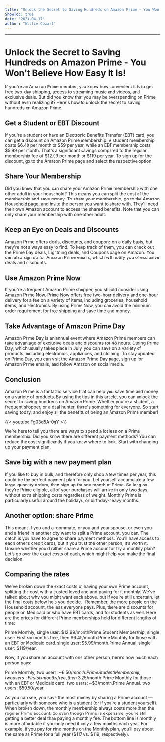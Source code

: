 ```yaml
---
title: "Unlock the Secret to Saving Hundreds on Amazon Prime - You Won't Believe How Easy It Is!"
ShowToc: true 
date: "2023-04-17"
author: "Willie Cozart"
---
```

*****
# Unlock the Secret to Saving Hundreds on Amazon Prime - You Won't Believe How Easy It Is!

If you're an Amazon Prime member, you know how convenient it is to get free two-day shipping, access to streaming music and videos, and exclusive deals. But did you know that you may be overspending on Prime without even realizing it? Here's how to unlock the secret to saving hundreds on Amazon Prime.

## Get a Student or EBT Discount

If you're a student or have an Electronic Benefits Transfer (EBT) card, you can get a discount on Amazon Prime membership. A student membership costs $6.49 per month or $59 per year, while an EBT membership costs $5.99 per month. That's a significant savings compared to the regular membership fee of $12.99 per month or $119 per year. To sign up for the discount, go to the Amazon Prime page and select the respective option.

## Share Your Membership

Did you know that you can share your Amazon Prime membership with one other adult in your household? This means you can split the cost of the membership and save money. To share your membership, go to the Amazon Household page, and invite the person you want to share with. They'll need their own Amazon account to access the shared benefits. Note that you can only share your membership with one other adult.

## Keep an Eye on Deals and Discounts

Amazon Prime offers deals, discounts, and coupons on a daily basis, but they're not always easy to find. To keep track of them, you can check out the Prime Day deals, Lightning deals, and Coupons page on Amazon. You can also sign up for Amazon Prime emails, which will notify you of exclusive deals and discounts.

## Use Amazon Prime Now

If you're a frequent Amazon Prime shopper, you should consider using Amazon Prime Now. Prime Now offers free two-hour delivery and one-hour delivery for a fee on a variety of items, including groceries, household items, and electronics. By using Prime Now, you can avoid the minimum order requirement for free shipping and save time and money.

## Take Advantage of Amazon Prime Day

Amazon Prime Day is an annual event where Amazon Prime members can take advantage of exclusive deals and discounts for 48 hours. During Prime Day, which usually takes place in July, you can save on a variety of products, including electronics, appliances, and clothing. To stay updated on Prime Day, you can visit the Amazon Prime Day page, sign up for Amazon Prime emails, and follow Amazon on social media.

## Conclusion

Amazon Prime is a fantastic service that can help you save time and money on a variety of products. By using the tips in this article, you can unlock the secret to saving hundreds on Amazon Prime. Whether you're a student, a frequent shopper, or a deal hunter, there's something for everyone. So start saving today, and enjoy all the benefits of being an Amazon Prime member!

{{< youtube Fg03d5A-0gY >}} 



We’re here to tell you there are ways to spend a lot less on a Prime membership. Did you know there are different payment methods? You can reduce the cost significantly if you know where to look. Start with changing up your payment plan.

 
## Save big with a new payment plan


If you like to buy in bulk, and therefore only shop a few times per year, this could be the perfect payment plan for you. Let yourself accumulate a few large-quantity orders, then sign up for one month of Prime. 
So long as they’re Prime eligible, all of your purchases will arrive in only two days, without extra shipping costs regardless of weight. Monthly Prime is particularly useful around the holidays, or birthday-heavy months. 

 
## Another option: share Prime


This means if you and a roommate, or you and your spouse, or even you and a friend in another city want to split a Prime account, you can. The catch is you have to agree to share payment methods. You’ll have access to each other’s credit cards, but if you trust the other person, it’s worth it.
Unsure whether you’d rather share a Prime account or try a monthly plan? Let’s go over the exact costs of each, which might help you make the final decision.

 
## Comparing the rates


We’ve broken down the exact costs of having your own Prime account, splitting the cost with a trusted loved one and paying for it monthly. We’ve talked about why you might want each above, but if you’re still uncertain, let the final costs below help you decide.  
Remember, the more people on the Household account, the less everyone pays. Plus, there are discounts for people on Medicaid or who have EBT cards, and for students as well. 
Here are the prices for different Prime memberships held for different lengths of time: 

 
Prime Monthly, single user: $12.99/monthPrime Student Membership, single user: First six months free, then $6.49/month.Prime Monthly for those with an EBT or Medicaid card, single user: $5.99/month.Prime Annual, single user: $119/year.


Now, if you share an account with one other person, here’s how much each person pays:

 
Prime Monthly, two users: ~$6.50/month.Prime Student Membership, two users: First six months free, then ~$3.25/month.Prime Monthly for those with an EBT or Medicaid card, two users: ~$3/month.Prime Annual, two users: $59.50/year.


As you can see, you save the most money by sharing a Prime account — particularly with someone who is a student (or if you’re a student yourself). 
When broken down, the monthly membership always costs more than the regular Prime account. So even though Prime is expensive, you’re still getting a better deal than paying a monthly fee.
The bottom line is monthly is more affordable if you only need it only a few months each year. For example, if you pay for nine months on the Monthly plan, you’ll pay about the same as Prime for a full year ($117 vs. $119, respectively). 





